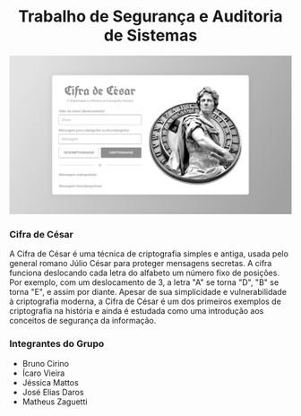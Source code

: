 <h1 align="center">Trabalho de Segurança e Auditoria de Sistemas</h1>
<img src="img/prototipo.png" alt="protótipo do projeto criado no figma" />

<h3>Cifra de César</h3>
<p>A Cifra de César é uma técnica de criptografia simples e antiga, usada pelo general romano Júlio César para proteger mensagens secretas. A cifra funciona deslocando cada letra do alfabeto um número fixo de posições. Por exemplo, com um deslocamento de 3, a letra "A" se torna "D", "B" se torna "E", e assim por diante. Apesar de sua simplicidade e vulnerabilidade à criptografia moderna, a Cifra de César é um dos primeiros exemplos de criptografia na história e ainda é estudada como uma introdução aos conceitos de segurança da informação.</p>

<h3>Integrantes do Grupo</h3>
<ul>
    <li>Bruno Cirino</li>
    <li>Ícaro Vieira</li>
    <li>Jéssica Mattos</li>
    <li>José Elias Daros</li> 
    <li>Matheus Zaguetti</li>
</ul>
